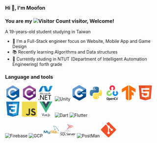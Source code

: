 ### Hi 👋, I'm Moofon
### You are my ![Visitor Count](https://profile-counter.glitch.me/LeeMoofon0222/count.svg) visitor, Welcome!<br>
A 19-years-old student studying in Taiwan
- 🌱 I’m a Full-Stack engineer focus on Website, Mobile App and Game Design
- 📚 Recently learning Algorithms and Data structures
- 🔭 Currently studing in NTUT (Department of Intelligent Automation Engineering) forth grade
### Language and tools
<p>
  <img src="https://github.com/devicons/devicon/raw/master/icons/c/c-original.svg" alt="C" width="50" height="50">
  <img src="https://raw.githubusercontent.com/devicons/devicon/master/icons/csharp/csharp-original.svg" alt="C#" width="50" height="50">
  <img src="https://raw.githubusercontent.com/devicons/devicon/master/icons/dot-net/dot-net-original-wordmark.svg" alt="ASP.Net" width="50" height="50">
  <img src="https://avatars.githubusercontent.com/u/426196?s=64&v=4" alt="Unity" width="50" height="50">
  <img src="https://github.com/devicons/devicon/raw/master/icons/cplusplus/cplusplus-original.svg" alt="C++" width="50" height="50">
  <img src="https://github.com/devicons/devicon/raw/master/icons/python/python-original.svg" alt="Python" width="50" height="50">
  <img src="https://github.com/devicons/devicon/raw/master/icons/opencv/opencv-original-wordmark.svg" alt="OpenCV" width="50" height="50">
  <img src="https://github.com/devicons/devicon/raw/master/icons/tensorflow/tensorflow-original.svg" alt="Tensorflow" width="50" height="50">
  <img src="https://github.com/devicons/devicon/raw/master/icons/html5/html5-original.svg" alt="HTML" width="50" height="50">
  <img src="https://github.com/devicons/devicon/raw/master/icons/css3/css3-original.svg" alt="CSS" width="50" height="50">
  <img src="https://github.com/devicons/devicon/raw/master/icons/javascript/javascript-original.svg" alt="JS" width="50" height="50">
  <img src="https://raw.githubusercontent.com/devicons/devicon/master/icons/vuejs/vuejs-original-wordmark.svg" alt="Vue.js" width="50" height="50">
  <img src="https://camo.githubusercontent.com/ed1f17e5df73529a8d49749c0150014f940ff01d645e0c77103f11b3aad63b00/68747470733a2f2f7777772e766563746f726c6f676f2e7a6f6e652f6c6f676f732f646172746c616e672f646172746c616e672d69636f6e2e737667" alt="Dart" width="50" height="50">
  <img src="https://camo.githubusercontent.com/a682e207ce9939518c8617c6340b1bf8b1769b30a9f1b45d27d67fd64af1d0f2/68747470733a2f2f7777772e766563746f726c6f676f2e7a6f6e652f6c6f676f732f666c7574746572696f2f666c7574746572696f2d69636f6e2e737667" alt="Flutter" width="50" height="50">
</p>
<p>
    <img src="https://camo.githubusercontent.com/3e5344a2965e786497ceb575ad67d2c64d412bb9683da05791edf424a0e40734/68747470733a2f2f7777772e766563746f726c6f676f2e7a6f6e652f6c6f676f732f66697265626173652f66697265626173652d69636f6e2e737667" alt="Firebase" width="50" height="50">
  <img src="https://camo.githubusercontent.com/c5154bccf972e16333d42688e3e02a424b422a557fdbbac94972dcd2eebfe590/68747470733a2f2f7777772e766563746f726c6f676f2e7a6f6e652f6c6f676f732f676f6f676c655f636c6f75642f676f6f676c655f636c6f75642d69636f6e2e737667" alt="GCP" width="50" height="50">
  <img src="https://raw.githubusercontent.com/devicons/devicon/master/icons/mysql/mysql-original-wordmark.svg" alt="Mysql" width="50" height="50">
  <img src="https://raw.githubusercontent.com/github/explore/96943574ba0c0340ba6ea1e6f768e9abe43e34e1/topics/sql-server/sql-server.png" alt="SQLServer" width="50" height="50">
  <img src="https://camo.githubusercontent.com/a13ca5b988ada41839ebe4f88455e63419a1b56fcb5eda207794cd1649a61d2c/68747470733a2f2f7777772e766563746f726c6f676f2e7a6f6e652f6c6f676f732f676574706f73746d616e2f676574706f73746d616e2d69636f6e2e737667" alt="PostMan" width="50" height="50">
  <img src="https://github.com/devicons/devicon/raw/master/icons/git/git-original.svg" alt="Git" width="50" height="50">
</p>
<!--
**LeeMoofon0222/LeeMoofon0222** is a ✨ _special_ ✨ repository because its `README.md` (this file) appears on your GitHub profile.
Here are some ideas to get you started:

- 🔭 I’m currently working on ...
- 🌱 I’m currently learning ...
- 👯 I’m looking to collaborate on ...
- 🤔 I’m looking for help with ...
- 💬 Ask me about ...
- 📫 How to reach me: ...
- 😄 Pronouns: ...
- ⚡ Fun fact: ...
-->
